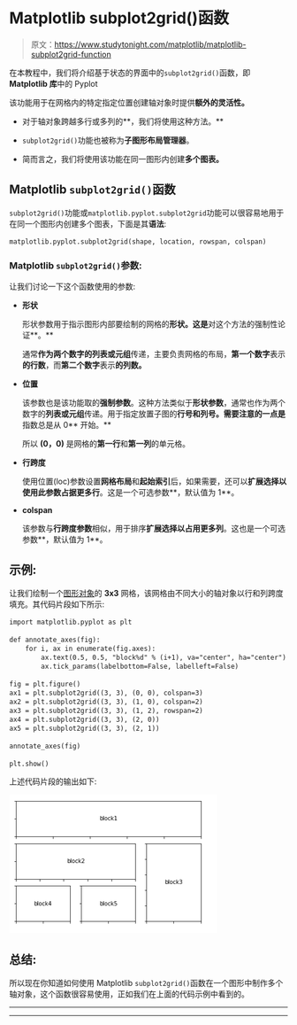 # Matplotlib subplot2grid()函数

> 原文：<https://www.studytonight.com/matplotlib/matplotlib-subplot2grid-function>

在本教程中，我们将介绍基于状态的界面中的`subplot2grid()`函数，即 **Matplotlib 库**中的 Pyplot

该功能用于在网格内的特定指定位置创建轴对象时提供**额外的灵活性。**

*   对于轴对象跨越多行或多列的**，我们将使用这种方法。**

*   `subplot2grid()`功能也被称为**子图形布局管理器**。

*   简而言之，我们将使用该功能在同一图形内创建**多个图表。**

## Matplotlib `subplot2grid()`函数

`subplot2grid()`功能或`matplotlib.pyplot.subplot2grid`功能可以很容易地用于在同一个图形内创建多个图表，下面是其**语法**:

```
matplotlib.pyplot.subplot2grid(shape, location, rowspan, colspan)
```

### Matplotlib `subplot2grid()`参数:

让我们讨论一下这个函数使用的参数:

*   **形状**

    形状参数用于指示图形内部要绘制的网格的**形状。这是**对这个方法的强制性论证**。**

    通常**作为两个数字的列表或元组**传递，主要负责网格的布局，**第一个数字**表示**的行数**，而**第二个数字**表示**的列数。**

*   **位置**

    该参数也是该功能取的**强制参数**。这种方法类似于**形状参数**，通常也作为两个数字的**列表或元组**传递。用于指定放置子图的**行号和列号。需要注意的一点是**指数总是从 0** 开始。**

    所以 **(0，0)** 是网格的**第一行**和**第一列**的单元格。

*   **行跨度**

    使用位置(loc)参数设置**网格布局**和**起始索引**后，如果需要，还可以**扩展选择以使用此参数占据更多行**。这是一个可选参数**，默认值为 1**。

*   **colspan**

    该参数与**行跨度参数**相似，用于排序**扩展选择以占用更多列**。这也是一个可选参数**，默认值为 1**。

## 示例:

让我们绘制一个[图形对象](https://www.studytonight.com/matplotlib/matplotlib-figure-class)的 **3x3** 网格，该网格由不同大小的轴对象以行和列跨度填充。其代码片段如下所示:

```
import matplotlib.pyplot as plt

def annotate_axes(fig):
    for i, ax in enumerate(fig.axes):
        ax.text(0.5, 0.5, "block%d" % (i+1), va="center", ha="center")
        ax.tick_params(labelbottom=False, labelleft=False)

fig = plt.figure()
ax1 = plt.subplot2grid((3, 3), (0, 0), colspan=3)
ax2 = plt.subplot2grid((3, 3), (1, 0), colspan=2)
ax3 = plt.subplot2grid((3, 3), (1, 2), rowspan=2)
ax4 = plt.subplot2grid((3, 3), (2, 0))
ax5 = plt.subplot2grid((3, 3), (2, 1))

annotate_axes(fig)

plt.show()
```

上述代码片段的输出如下:

![Matplotlib subplot2grid() Function example](img/5c6c616d5229d03d50bb2d1594757da5.png)

## 总结:

所以现在你知道如何使用 Matplotlib `subplot2grid()`函数在一个图形中制作多个轴对象，这个函数很容易使用，正如我们在上面的代码示例中看到的。

* * *

* * *